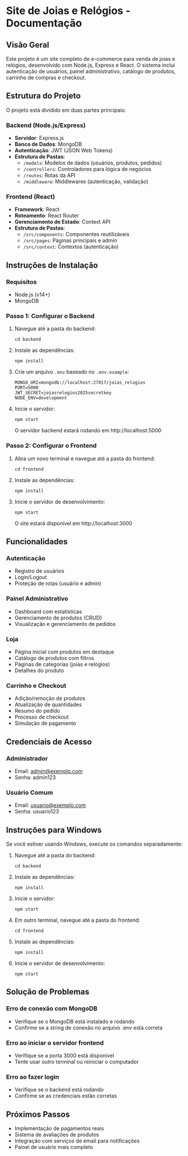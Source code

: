 # Site de Joias e Relógios - Documentação

## Visão Geral

Este projeto é um site completo de e-commerce para venda de joias e relógios, desenvolvido com Node.js, Express e React. O sistema inclui autenticação de usuários, painel administrativo, catálogo de produtos, carrinho de compras e checkout.

## Estrutura do Projeto

O projeto está dividido em duas partes principais:

### Backend (Node.js/Express)

- **Servidor**: Express.js
- **Banco de Dados**: MongoDB
- **Autenticação**: JWT (JSON Web Tokens)
- **Estrutura de Pastas**:
  - `/models`: Modelos de dados (usuários, produtos, pedidos)
  - `/controllers`: Controladores para lógica de negócios
  - `/routes`: Rotas da API
  - `/middleware`: Middlewares (autenticação, validação)

### Frontend (React)

- **Framework**: React
- **Roteamento**: React Router
- **Gerenciamento de Estado**: Context API
- **Estrutura de Pastas**:
  - `/src/components`: Componentes reutilizáveis
  - `/src/pages`: Páginas principais e admin
  - `/src/context`: Contextos (autenticação)

## Instruções de Instalação

### Requisitos

- Node.js (v14+)
- MongoDB

### Passo 1: Configurar o Backend

1. Navegue até a pasta do backend:
   ```
   cd backend
   ```

2. Instale as dependências:
   ```
   npm install
   ```

3. Crie um arquivo `.env` baseado no `.env.example`:
   ```
   MONGO_URI=mongodb://localhost:27017/joias_relogios
   PORT=5000
   JWT_SECRET=joiasrelogios2025secretkey
   NODE_ENV=development
   ```

4. Inicie o servidor:
   ```
   npm start
   ```
   O servidor backend estará rodando em http://localhost:5000

### Passo 2: Configurar o Frontend

1. Abra um novo terminal e navegue até a pasta do frontend:
   ```
   cd frontend
   ```

2. Instale as dependências:
   ```
   npm install
   ```

3. Inicie o servidor de desenvolvimento:
   ```
   npm start
   ```
   O site estará disponível em http://localhost:3000

## Funcionalidades

### Autenticação

- Registro de usuários
- Login/Logout
- Proteção de rotas (usuário e admin)

### Painel Administrativo

- Dashboard com estatísticas
- Gerenciamento de produtos (CRUD)
- Visualização e gerenciamento de pedidos

### Loja

- Página inicial com produtos em destaque
- Catálogo de produtos com filtros
- Páginas de categorias (joias e relógios)
- Detalhes do produto

### Carrinho e Checkout

- Adição/remoção de produtos
- Atualização de quantidades
- Resumo do pedido
- Processo de checkout
- Simulação de pagamento

## Credenciais de Acesso

### Administrador
- Email: admin@exemplo.com
- Senha: admin123

### Usuário Comum
- Email: usuario@exemplo.com
- Senha: usuario123

## Instruções para Windows

Se você estiver usando Windows, execute os comandos separadamente:

1. Navegue até a pasta do backend:
   ```
   cd backend
   ```

2. Instale as dependências:
   ```
   npm install
   ```

3. Inicie o servidor:
   ```
   npm start
   ```

4. Em outro terminal, navegue até a pasta do frontend:
   ```
   cd frontend
   ```

5. Instale as dependências:
   ```
   npm install
   ```

6. Inicie o servidor de desenvolvimento:
   ```
   npm start
   ```

## Solução de Problemas

### Erro de conexão com MongoDB
- Verifique se o MongoDB está instalado e rodando
- Confirme se a string de conexão no arquivo .env está correta

### Erro ao iniciar o servidor frontend
- Verifique se a porta 3000 está disponível
- Tente usar outro terminal ou reiniciar o computador

### Erro ao fazer login
- Verifique se o backend está rodando
- Confirme se as credenciais estão corretas

## Próximos Passos

- Implementação de pagamentos reais
- Sistema de avaliações de produtos
- Integração com serviços de email para notificações
- Painel de usuário mais completo
